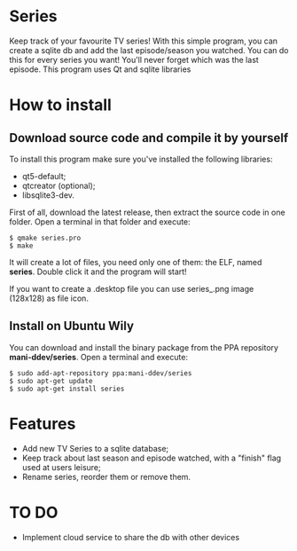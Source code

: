 # Series
Keep track of your favourite TV series!
With this simple program, you can create a sqlite db and add the last episode/season you watched. You can do this for every series you want!
You'll never forget which was the last episode.
This program uses Qt and sqlite libraries

# How to install
## Download source code and compile it by yourself
To install this program make sure you've installed the following libraries:
- qt5-default;
- qtcreator (optional);
- libsqlite3-dev.

First of all, download the latest release, then extract the source code in one folder.
Open a terminal in that folder and execute:
```script
$ qmake series.pro
$ make
```
It will create a lot of files, you need only one of them: the ELF, named **series**. Double click it and the program will start!

If you want to create a .desktop file you can use series_.png image (128x128) as file icon.

## Install on Ubuntu Wily
You can download and install the binary package from the PPA repository **mani-ddev/series**. Open a terminal and execute:

```script
$ sudo add-apt-repository ppa:mani-ddev/series
$ sudo apt-get update
$ sudo apt-get install series
```

# Features
- Add new TV Series to a sqlite database;
- Keep track about last season and episode watched, with a "finish" flag used at users leisure;
- Rename series, reorder them or remove them.

# TO DO
- Implement cloud service to share the db with other devices
